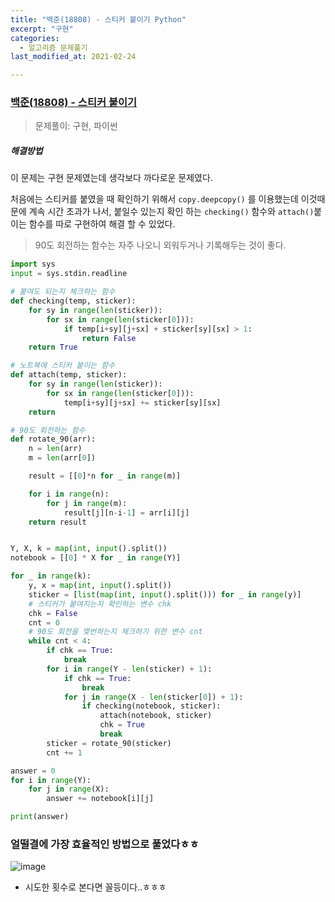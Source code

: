 ```yaml
---
title: "백준(18808) - 스티커 붙이기 Python"
excerpt: "구현"
categories:
  - 알고리즘 문제풀기
last_modified_at: 2021-02-24

---
```


### [백준(18808) - 스티커 붙이기](https://www.acmicpc.net/problem/18808)

> 문제풀이: 구현, 파이썬

##### 해결방법 

이 문제는 구현 문제였는데 생각보다 까다로운 문제였다.

처음에는 스티커를 붙였을 때 확인하기 위해서 `copy.deepcopy()` 를 이용했는데 이것때문에 계속 시간 초과가 나서, 붙일수 있는지 확인 하는 `checking()` 함수와 `attach()`붙이는 함수를 따로 구현하여 해결 할 수 있었다.

> 90도 회전하는 함수는 자주 나오니 외워두거나 기록해두는 것이 좋다.

```python
import sys
input = sys.stdin.readline

# 붙여도 되는지 체크하는 함수
def checking(temp, sticker):
    for sy in range(len(sticker)):
        for sx in range(len(sticker[0])):
            if temp[i+sy][j+sx] + sticker[sy][sx] > 1:
                return False
    return True

# 노트북에 스티커 붙이는 함수
def attach(temp, sticker):
    for sy in range(len(sticker)):
        for sx in range(len(sticker[0])):
            temp[i+sy][j+sx] += sticker[sy][sx]
    return

# 90도 회전하는 함수
def rotate_90(arr):
    n = len(arr)
    m = len(arr[0])

    result = [[0]*n for _ in range(m)]

    for i in range(n):
        for j in range(m):
            result[j][n-i-1] = arr[i][j]
    return result


Y, X, k = map(int, input().split())
notebook = [[0] * X for _ in range(Y)]

for _ in range(k):
    y, x = map(int, input().split())
    sticker = [list(map(int, input().split())) for _ in range(y)]
    # 스티커가 붙여지는지 확인하는 변수 chk
    chk = False
    cnt = 0
    # 90도 회전을 몇번하는지 체크하기 위한 변수 cnt
    while cnt < 4:
        if chk == True:
            break
        for i in range(Y - len(sticker) + 1):
            if chk == True:
                break
            for j in range(X - len(sticker[0]) + 1):
                if checking(notebook, sticker):
                    attach(notebook, sticker)
                    chk = True
                    break
        sticker = rotate_90(sticker)
        cnt += 1

answer = 0
for i in range(Y):
    for j in range(X):
        answer += notebook[i][j]

print(answer)
```



### 얼떨결에 가장 효율적인 방법으로 풀었다ㅎㅎ

![image](https://user-images.githubusercontent.com/17541671/108883545-e9f80300-7648-11eb-8707-3565223b4edc.png)

- 시도한 횟수로 본다면 꼴등이다..ㅎㅎㅎ